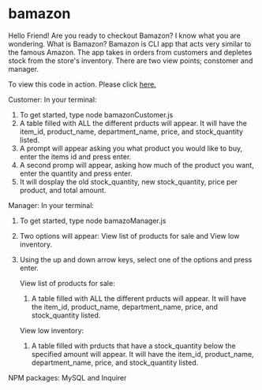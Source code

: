 # bamazon

Hello Friend! Are you ready to checkout Bamazon? I know what you are wondering. What is Bamazon? 
Bamazon is CLI app that acts very similar to the famous Amazon. The app takes in orders from customers and depletes stock from the store's inventory. There are two view points; constomer and manager. 

To view this code in action. Please click [here.](https://youtu.be/IbGtSLfPBV4)

Customer:
In your terminal:
1. To get started, type node bamazonCustomer.js
2. A table filled with ALL the different prducts will appear. It will have the item_id, product_name, department_name, price, and       stock_quantity listed.
3. A prompt will appear asking you what product you would like to buy, enter the items id and press enter.
4. A second promp will appear, asking how much of the product you want, enter the quantity and press enter.
5. It will dosplay the old stock_quantity, new stock_quantity, price per product, and total amount.

Manager:
In your terminal:
  1. To get started, type node bamazoManager.js
  2. Two options will appear: View list of products for sale and View low inventory.
  3. Using the up and down arrow keys, select one of the options and press enter.

      View list of products for sale:
      1. A table filled with ALL the different prducts will appear. It will have the item_id, product_name, department_name, price, and stock_quantity listed.

      View low inventory:
      1. A table filled with prducts that have a stock_quantity below the specified amount will appear. It will have the item_id, product_name, department_name, price, and stock_quantity listed.

NPM packages: MySQL and Inquirer



